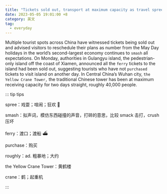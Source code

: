 ```yaml
---
title: "Tickets sold out, transport at maximum capacity as travel spree continues during May Day holidays"
date: 2023-05-05 19:01:00 +8
category: 英文
tag:
  - everyday
---
```


Multiple tourist spots across China have witnessed tickets being sold out and advised visitors to reschedule their plans as number from the May Day holidays in the world’s second-largest economy continues to `smash` all expectations. On Monday, authorities in Gulangyu island, the pedestrian-only island off the coast of Xiamen, announced all the `ferry` tickets to the island had been sold out, suggesting tourists who have not `purchased` tickets to visit island on another day. In Central China’s Wuhan city, `the Yellow Crane Tower,` the traditional Chinese tower has been at maximum receiving capacity for two days straight, roughly 40,000 people.

::: tip tips

spree：戏耍；喧闹；狂欢 🎉

smash：拟声词，模仿东西碰撞的声音，打碎的意思，比较 smack 击打，crush 压坏

ferry：渡口；渡船 ⛴️

purchase：购买

roughly：ad. 粗暴地；大约

the Yellow Crane Tower：黄鹤楼

crane：鹤；起重机

:::

